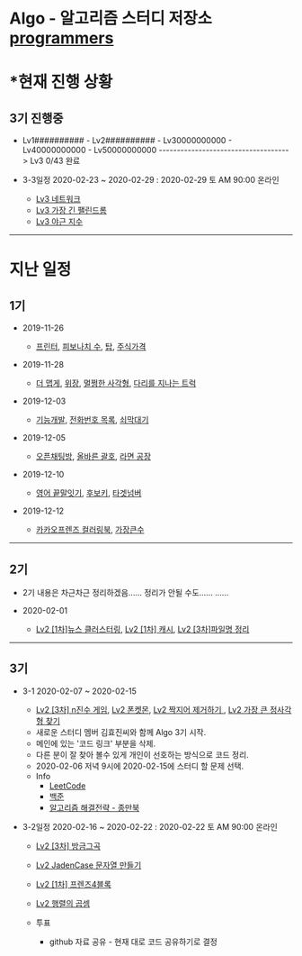 # Algo - 알고리즘 스터디 저장소 [programmers](https://programmers.co.kr/learn/challenges)




# *현재 진행 상황

## 3기 진행중
* Lv1########## - Lv2########## - Lv30000000000 - Lv40000000000 - Lv50000000000
------------------------------------> Lv3 0/43 완료

* 3-3일정 2020-02-23 ~ 2020-02-29 : 2020-02-29 토 AM 90:00 온라인
    * [Lv3 네트워크](https://programmers.co.kr/learn/courses/30/lessons/43162)
    * [Lv3 가장 긴 팰린드롬](https://programmers.co.kr/learn/courses/30/lessons/12904)
    * [Lv3 야근 지수](https://programmers.co.kr/learn/courses/30/lessons/12927)
---


# 지난 일정
## 1기
* 2019-11-26
    * [프린터](https://programmers.co.kr/learn/courses/30/lessons/42587), [피보나치 수](https://programmers.co.kr/learn/courses/30/lessons/12945), [탑](https://programmers.co.kr/learn/courses/30/lessons/42588), [주식가격](https://programmers.co.kr/learn/courses/30/lessons/42584)

* 2019-11-28
    * [더 맵게](https://programmers.co.kr/learn/courses/30/lessons/42626), [위장](https://programmers.co.kr/learn/courses/30/lessons/42578), [멀쩡한 사각형](https://programmers.co.kr/learn/courses/30/lessons/62048), [다리를 지나는 트럭](https://programmers.co.kr/learn/courses/30/lessons/42583)

* 2019-12-03
    * [기능개발](https://programmers.co.kr/learn/courses/30/lessons/42586), [전화번호 목록](https://programmers.co.kr/learn/courses/30/lessons/42577), [쇠막대기](https://programmers.co.kr/learn/courses/30/lessons/42585)

* 2019-12-05
    * [오픈채팅방](https://programmers.co.kr/learn/courses/30/lessons/42888), [올바른 괄호](https://programmers.co.kr/learn/courses/30/lessons/12909), [라면 공장](https://programmers.co.kr/learn/courses/30/lessons/42629)

* 2019-12-10
    * [영어 끝말잇기](https://programmers.co.kr/learn/courses/30/lessons/12981), [후보키](https://programmers.co.kr/learn/courses/30/lessons/42890), [타겟넘버](https://programmers.co.kr/learn/courses/30/lessons/43165)
* 2019-12-12
    * [카카오프렌즈 컬러링북](https://programmers.co.kr/learn/courses/30/lessons/1829), [가장큰수](https://programmers.co.kr/learn/courses/30/lessons/42746)
---

## 2기
* 2기 내용은 차근차근 정리하겠음...... 정리가 안될 수도......
......

* 2020-02-01
    * [Lv2 [1차]뉴스 클러스터링](https://programmers.co.kr/learn/courses/30/lessons/17677), [Lv2 [1차] 캐시](https://programmers.co.kr/learn/courses/30/lessons/17680), [Lv2 [3차]파일명 정리](https://programmers.co.kr/learn/courses/30/lessons/17686)
---

## 3기
* 3-1 2020-02-07 ~ 2020-02-15
    * [Lv2 [3차] n진수 게임](https://programmers.co.kr/learn/courses/30/lessons/17687), [Lv2 폰켓몬](https://programmers.co.kr/learn/courses/30/lessons/1845), [Lv2 짝지어 제거하기 ](https://programmers.co.kr/learn/courses/30/lessons/12973), [Lv2 가장 큰 정사각형 찾기](https://programmers.co.kr/learn/courses/30/lessons/12905)
    * 새로운 스터디 멤버 김효진씨와 함께 Algo 3기 시작.
    * 메인에 있는 '코드 링크' 부분을 삭제.
    * 다른 분이 잘 찾아 볼수 있게 개인이 선호하는 방식으로 코드 정리.
    * 2020-02-06 저녁 9시에 2020-02-15에 스터디 할 문제 선택.
    * Info
        * [LeetCode](https://leetcode.com/)
        * [백준](https://www.acmicpc.net/)
        * [알고리즘 해결전략 - 종만북](http://www.yes24.com/Product/Goods/8006522?scode=029)

* 3-2일정 2020-02-16 ~ 2020-02-22 : 2020-02-22 토 AM 90:00 온라인
    * [Lv2 [3차] 방금그곡](https://programmers.co.kr/learn/courses/30/lessons/17683)
    * [Lv2 JadenCase 문자열 만들기](https://programmers.co.kr/learn/courses/30/lessons/12951)
    * [Lv2 [1차] 프렌즈4블록](https://programmers.co.kr/learn/courses/30/lessons/17679)
    * [Lv2 행렬의 곱셈](https://programmers.co.kr/learn/courses/30/lessons/12949)

    * 투표 
        * github 자료 공유 - 현재 대로 코드 공유하기로 결정
